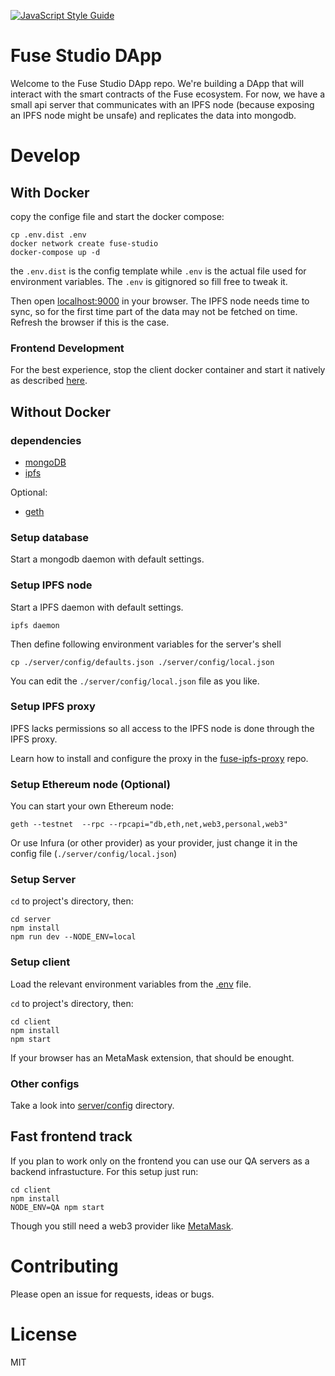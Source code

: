 [![JavaScript Style Guide](https://cdn.rawgit.com/standard/standard/master/badge.svg)](https://github.com/standard/standard)

# Fuse Studio DApp
Welcome to the Fuse Studio DApp repo. We're building a DApp that will interact with the smart contracts of the Fuse ecosystem. For now, we have a small api server that communicates with an IPFS node (because exposing an IPFS node might be unsafe) and replicates the data into mongodb.

# Develop


## With Docker

copy the confige file and start the docker compose:

```
cp .env.dist .env
docker network create fuse-studio
docker-compose up -d
```

the `.env.dist` is the config template while `.env` is the actual file used for environment variables. The `.env` is gitignored so fill free to tweak it.

Then open [localhost:9000](localhost:9000) in your browser. The IPFS node needs time to sync, so for the first time part of the data may not be fetched on time. Refresh the browser if this is the case.

### Frontend Development

For the best experience, stop the client docker container and start it natively as described [here](#setup-client).

## Without Docker

### dependencies

- [mongoDB](https://www.mongodb.com/)
- [ipfs](https://ipfs.io/docs/install/)

Optional:
- [geth](https://ethereum.gitbooks.io/frontier-guide/content/getting_a_client.html)

### Setup database

Start a mongodb daemon with default settings.

### Setup IPFS node

Start a IPFS daemon with default settings.

```
ipfs daemon
```

Then define following environment variables for the server's shell
```
cp ./server/config/defaults.json ./server/config/local.json
```
You can edit the `./server/config/local.json` file as you like.

### Setup IPFS proxy

IPFS lacks permissions so all access to the IPFS node is done through the IPFS proxy.

Learn how to install and configure the proxy in the [fuse-ipfs-proxy](https://github.com/fuseio/fuse-ipfs-proxy) repo.

### Setup Ethereum node (Optional)

You can start your own Ethereum node:

```
geth --testnet  --rpc --rpcapi="db,eth,net,web3,personal,web3"
```

Or use Infura (or other provider) as your provider, just change it in the config file (`./server/config/local.json`)

### Setup Server

`cd` to project's directory, then:

```
cd server
npm install
npm run dev --NODE_ENV=local
```

### Setup client

Load the relevant environment variables from the [.env](.env.dist) file.

`cd` to project's directory, then:
```
cd client
npm install
npm start
```

If your browser has an MetaMask extension, that should be enought.


### Other configs
Take a look into [server/config](server/config) directory.

## Fast frontend track

If you plan to work only on the frontend you can use our QA servers as a backend infrastucture. For this setup just run:

```
cd client
npm install
NODE_ENV=QA npm start
```

Though you still need a web3 provider like [MetaMask](https://metamask.io/).

# Contributing

Please open an issue for requests, ideas or bugs.

# License
MIT
